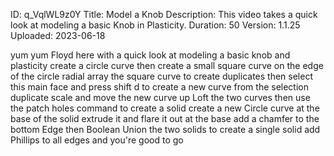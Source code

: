 ID: q_VqlWL9z0Y
Title: Model a Knob
Description: This video takes a quick look at modeling a basic Knob in Plasticity.
Duration: 50
Version: 1.1.25
Uploaded: 2023-06-18

yum yum Floyd here with a quick look at
modeling a basic knob and plasticity
create a circle curve then create a
small square curve on the edge of the
circle radial array the square curve to
create duplicates then select this main
face and press shift d to create a new
curve from the selection
duplicate scale and move the new curve
up
Loft the two curves then use the patch
holes command to create a solid create a
new Circle curve at the base of the
solid extrude it and flare it out at the
base
add a chamfer to the bottom Edge
then Boolean Union the two solids to
create a single solid add Phillips to
all edges and you're good to go

